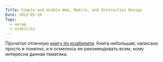 ```yaml
---
Title: Simple and Usable Web, Mobile, and Interaction Design
Date: 2012-05-16
Tags:
  - читаю
  - usability
---
```


Прочитал отличную [книгу по юзабилити](http://www.amazon.com/Simple-Usable-Mobile-Interaction-ebook/dp/B004519O3E).
Книга небольшая, написана просто и понятно, и я осмелюсь ее рекомендовать всем, кому интересна данная тематика.